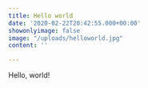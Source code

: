 ```yaml
---
title: Hello world
date: '2020-02-22T20:42:55.000+00:00'
showonlyimage: false
image: "/uploads/helloworld.jpg"
content: ''

---
```

Hello, world!
